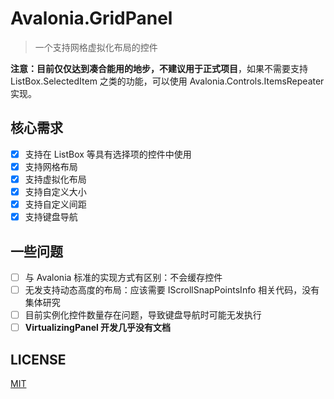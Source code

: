 # Avalonia.GridPanel

> 一个支持网格虚拟化布局的控件

**注意：目前仅仅达到凑合能用的地步，不建议用于正式项目**，如果不需要支持 ListBox.SelectedItem 之类的功能，可以使用
Avalonia.Controls.ItemsRepeater 实现。

## 核心需求

- [x] 支持在 ListBox 等具有选择项的控件中使用
- [x] 支持网格布局
- [x] 支持虚拟化布局
- [x] 支持自定义大小
- [x] 支持自定义间距
- [x] 支持键盘导航

## 一些问题

- [ ] 与 Avalonia 标准的实现方式有区别：不会缓存控件
- [ ] 无发支持动态高度的布局：应该需要 IScrollSnapPointsInfo 相关代码，没有集体研究
- [ ] 目前实例化控件数量存在问题，导致键盘导航时可能无发执行
- [ ] **VirtualizingPanel 开发几乎没有文档**

## LICENSE

[MIT](LICENSE)